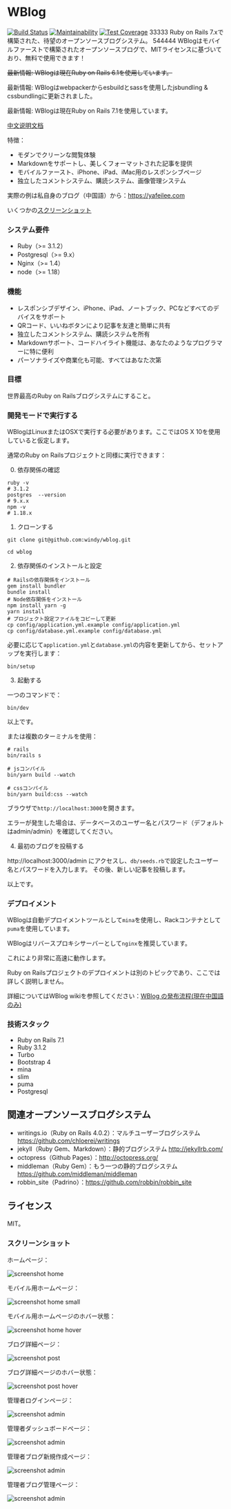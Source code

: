 WBlog
=======
[![Build Status](https://travis-ci.org/windy/wblog.svg?branch=master)](https://travis-ci.org/windy/wblog)
[![Maintainability](https://api.codeclimate.com/v1/badges/545d8372a9dda70b77fe/maintainability)](https://codeclimate.com/github/windy/wblog/maintainability)
[![Test Coverage](https://api.codeclimate.com/v1/badges/545d8372a9dda70b77fe/test_coverage)](https://codeclimate.com/github/windy/wblog/test_coverage)
33333
Ruby on Rails 7.xで構築された、待望のオープンソースブログシステム。
544444
WBlogはモバイルファーストで構築されたオープンソースブログで、MITライセンスに基づいており、無料で使用できます！

~~最新情報: WBlogは現在Ruby on Rails 6.1を使用しています。~~

最新情報: WBlogはwebpackerからesbuildとsassを使用したjsbundling & cssbundlingに更新されました。

最新情報: WBlogは現在Ruby on Rails 7.1を使用しています。

[中文说明文档](/README.zh-CN.md)

特徴：

* モダンでクリーンな閲覧体験
* Markdownをサポートし、美しくフォーマットされた記事を提供
* モバイルファースト、iPhone、iPad、iMac用のレスポンシブページ
* 独立したコメントシステム、購読システム、画像管理システム

実際の例は私自身のブログ（中国語）から：<https://yafeilee.com>

いくつかの[スクリーンショット](#screenshots)

### システム要件

* Ruby（>= 3.1.2）
* Postgresql（>= 9.x）
* Nginx（>= 1.4）
* node（>= 1.18）

### 機能

* レスポンシブデザイン、iPhone、iPad、ノートブック、PCなどすべてのデバイスをサポート
* QRコード、いいねボタンにより記事を友達と簡単に共有
* 独立したコメントシステム、購読システムを所有
* Markdownサポート、コードハイライト機能は、あなたのようなプログラマーに特に便利
* パーソナライズや商業化も可能、すべてはあなた次第

### 目標

世界最高のRuby on Railsブログシステムにすること。

### 開発モードで実行する

WBlogはLinuxまたはOSXで実行する必要があります。ここではOS X 10を使用していると仮定します。

通常のRuby on Railsプロジェクトと同様に実行できます：

0. 依存関係の確認

  ```shell
  ruby -v
  # 3.1.2
  postgres  --version
  # 9.x.x
  npm -v
  # 1.18.x
  ```

1. クローンする

  `git clone git@github.com:windy/wblog.git`

  `cd wblog`

2. 依存関係のインストールと設定

  ```shell
  # Railsの依存関係をインストール
  gem install bundler
  bundle install
  # Node依存関係をインストール
  npm install yarn -g
  yarn install
  # プロジェクト設定ファイルをコピーして更新
  cp config/application.yml.example config/application.yml
  cp config/database.yml.example config/database.yml
  ```

  必要に応じて`application.yml`と`database.yml`の内容を更新してから、セットアップを実行します：

  ```shell
  bin/setup
  ```

3. 起動する

  一つのコマンドで：

  ```shell
  bin/dev
  ```

  以上です。

  または複数のターミナルを使用：

  ```shell
  # rails
  bin/rails s
  ```

  ```shell
  # jsコンパイル
  bin/yarn build --watch
  ```

  ```shell
  # cssコンパイル
  bin/yarn build:css --watch
  ```

  ブラウザで`http://localhost:3000`を開きます。

  エラーが発生した場合は、データベースのユーザー名とパスワード（デフォルトはadmin/admin）を確認してください。

4. 最初のブログを投稿する

  http://localhost:3000/admin にアクセスし、`db/seeds.rb`で設定したユーザー名とパスワードを入力します。
  その後、新しい記事を投稿します。

以上です。

### デプロイメント

WBlogは自動デプロイメントツールとして`mina`を使用し、Rackコンテナとして`puma`を使用しています。

WBlogはリバースプロキシサーバーとして`nginx`を推奨しています。

これにより非常に高速に動作します。

Ruby on Railsプロジェクトのデプロイメントは別のトピックであり、ここでは詳しく説明しません。

詳細についてはWBlog wikiを参照してください：[WBlog の発布流程(現在中国語のみ)](https://github.com/windy/wblog/wiki)

### 技術スタック

* Ruby on Rails 7.1
* Ruby 3.1.2
* Turbo
* Bootstrap 4
* mina
* slim
* puma
* Postgresql

## 関連オープンソースブログシステム

* writings.io（Ruby on Rails 4.0.2）：マルチユーザーブログシステム <https://github.com/chloerei/writings>
* jekyll（Ruby Gem、Markdown）：静的ブログシステム <http://jekyllrb.com/>
* octopress（Github Pages）：<http://octopress.org/>
* middleman（Ruby Gem）：もう一つの静的ブログシステム <https://github.com/middleman/middleman>
* robbin_site（Padrino）：<https://github.com/robbin/robbin_site>

## ライセンス

MIT。

### スクリーンショット

ホームページ：

![screenshot home](https://github.com/windy/wblog/raw/master/doc/wblog_s_en/home.png)

モバイル用ホームページ：

![screenshot home small](https://github.com/windy/wblog/raw/master/doc/wblog_s_en/home-small.png)

モバイル用ホームページのホバー状態：

![screenshot home hover](https://github.com/windy/wblog/raw/master/doc/wblog_s_en/home-small-hover.png)

ブログ詳細ページ：

![screenshot post](https://github.com/windy/wblog/raw/master/doc/wblog_s_en/post.png)

ブログ詳細ページのホバー状態：

![screenshot post hover](https://github.com/windy/wblog/raw/master/doc/wblog_s_en/post-hover.png)

管理者ログインページ：

![screenshot admin](https://github.com/windy/wblog/raw/master/doc/wblog_s_en/admin-login.png)

管理者ダッシュボードページ：

![screenshot admin](https://github.com/windy/wblog/raw/master/doc/wblog_s_en/admin-dashboard.png)

管理者ブログ新規作成ページ：

![screenshot admin](https://github.com/windy/wblog/raw/master/doc/wblog_s_en/admin-post.png)

管理者ブログ管理ページ：

![screenshot admin](https://github.com/windy/wblog/raw/master/doc/wblog_s_en/admin-posts.png)